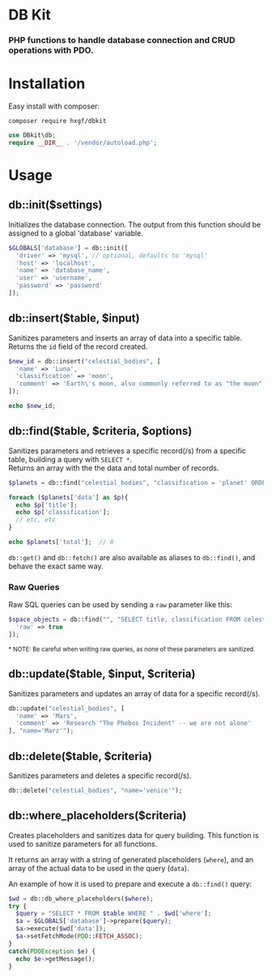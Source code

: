 # DB Kit

### PHP functions to handle database connection and CRUD operations with PDO.


# Installation
Easy install with composer:
```
composer require hxgf/dbkit
```
```php
use DBkit\db;
require __DIR__ . '/vendor/autoload.php';
```

# Usage
## db::init($settings)
Initializes the database connection. The output from this function should be assigned to a global 'database' variable.
```php
$GLOBALS['database'] = db::init([
  'driver' => 'mysql', // optional, defaults to 'mysql'
  'host' => 'localhost',
  'name' => 'database_name',
  'user' => 'username',
  'password' => 'password'
]);
```

## db::insert($table, $input)
Sanitizes parameters and inserts an array of data into a specific table. <br />
Returns the `id` field of the record created.
```php
$new_id = db::insert("celestial_bodies", [
  'name' => 'Luna',
  'classification' => 'moon',
  'comment' => 'Earth\'s moon, also commonly referred to as "the moon"'
]);

echo $new_id;
```

## db::find($table, $criteria, $options)
Sanitizes parameters and retrieves a specific record(/s) from a specific table, building a query with `SELECT *`. <br />
Returns an array with the the data and total number of records.
```php
$planets = db::find("celestial_bodies", "classification = 'planet' ORDER BY title ASC LIMIT 8");

foreach ($planets['data'] as $p){
  echo $p['title'];
  echo $p['classification'];
  // etc, etc
}

echo $planets['total'];  // 8
```
`db::get()` and `db::fetch()` are also available as aliases to `db::find()`, and behave the exact same way.

### Raw Queries
Raw SQL queries can be used by sending a `raw` parameter like this:
```php
$space_objects = db::find("", "SELECT title, classification FROM celestial_bodies WHERE id IS NOT NULL", [
  'raw' => true
]);
```
<sub>\* NOTE: Be careful when writing raw queries, as none of these parameters are sanitized.</sub>


## db::update($table, $input, $criteria)
Sanitizes parameters and updates an array of data for a specific record(/s).
```php
db::update("celestial_bodies", [
  'name' => 'Mars',
  'comment' => 'Research "The Phobos Incident" -- we are not alone'
], "name='Marz'");
```

## db::delete($table, $criteria)
Sanitizes parameters and deletes a specific record(/s).
```php
db::delete("celestial_bodies", "name='venice'");
```

## db::where_placeholders($criteria)
Creates placeholders and sanitizes data for query building. This function is used to sanitize parameters for all functions.

It returns an array with a string of generated placeholders (`where`), and an array of the actual data to be used in the query (`data`).

An example of how it is used to prepare and execute a `db::find()` query:
```php
$wd = db::db_where_placeholders($where);
try {
  $query = "SELECT * FROM $table WHERE " . $wd['where'];
  $a = $GLOBALS['database']->prepare($query);
  $a->execute($wd['data']);
  $a->setFetchMode(PDO::FETCH_ASSOC);
}
catch(PDOException $e) {
  echo $e->getMessage();
}
```

